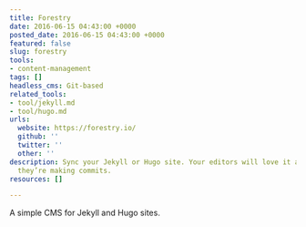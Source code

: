 ```yaml
---
title: Forestry
date: 2016-06-15 04:43:00 +0000
posted_date: 2016-06-15 04:43:00 +0000
featured: false
slug: forestry
tools:
- content-management
tags: []
headless_cms: Git-based
related_tools:
- tool/jekyll.md
- tool/hugo.md
urls:
  website: https://forestry.io/
  github: ''
  twitter: ''
  other: ''
description: Sync your Jekyll or Hugo site. Your editors will love it and won’t realize
  they’re making commits.
resources: []

---
```

A simple CMS for Jekyll and Hugo sites.
